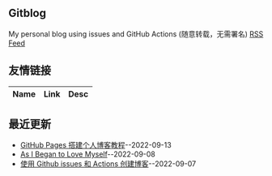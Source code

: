 ## Gitblog
My personal blog using issues and GitHub Actions (随意转载，无需署名)
[RSS Feed](https://raw.githubusercontent.com/zkliuym/log/master/feed.xml)
## 友情链接
| Name | Link | Desc | 
 | ---- | ---- | ---- |
## 最近更新
- [GitHub Pages 搭建个人博客教程](https://github.com/zkliuym/log/issues/3)--2022-09-13
- [As I Began to Love Myself](https://github.com/zkliuym/log/issues/2)--2022-09-08
- [使用 Github issues 和 Actions 创建博客](https://github.com/zkliuym/log/issues/1)--2022-09-07
